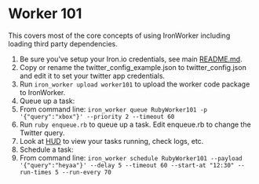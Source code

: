 # Worker 101

This covers most of the core concepts of using IronWorker including loading third party
dependencies.

1. Be sure you've setup your Iron.io credentials, see main [README.md](https://github.com/iron-io/iron_worker_examples).
1. Copy or rename the twitter_config_example.json to twitter_config.json and edit it to set your twitter app credentials.
1. Run `iron_worker upload worker101` to upload the worker code package to IronWorker.
1. Queue up a task:
  1. From command line: `iron_worker queue RubyWorker101 -p '{"query":"xbox"}' --priority 2 --timeout 60`
  1. Run `ruby enqueue.rb` to queue up a task. Edit enqueue.rb to change the Twitter query.
1. Look at [HUD](https://hud.iron.io) to view your tasks running, check logs, etc.
1. Schedule a task:
  1. From command line: `iron_worker schedule RubyWorker101 --payload '{"query":"heyaa"}' --delay 5 --timeout 60 --start-at "12:30" --run-times 5 --run-every 70`
